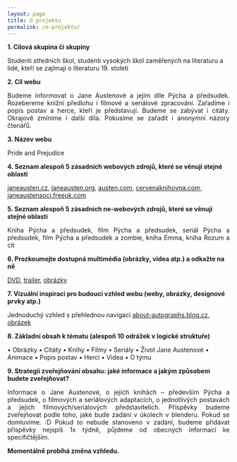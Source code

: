 ```yaml
---
layout: page
title: O projektu
permalink: /o-projektu/
---
```




**1. Cílová skupina či skupiny**

Studenti středních škol, studenti vysokých škol zaměřených na literaturu a lidé, kteří se zajímají o literaturu 19. století

**2. Cíl webu**

 <p style="text-align: justify">Budeme informovat o Jane Austenové a jejím díle Pýcha a předsudek. Rozebereme knižní předlohu i filmové a seriálové zpracování. Zařadíme i popis postav a herce, kteří je představují. Budeme se zabývat i citáty. Okrajově zmíníme i další díla. Pokusíme se zařadit i anonymní názory čtenářů.</p>

**3. Název webu**

Pride and Prejudice

**4. Seznam alespoň 5 zásadních webových zdrojů, které se věnují stejné oblasti**

 [janeausten.cz](http://www.janeausten.cz/),  [janeausten.org](http://www.janeausten.org/),  [austen.com](http://www.austen.com/novels.htm),  [cervenaknihovna.com](http://www.cervenaknihovna.com/343/jane-austen/),  [janeaustensoci.freeuk.com](http://www.janeaustensoci.freeuk.com/)
 
**5. Seznam alespoň 5 zásadních ne-webových zdrojů, které se věnují stejné oblasti**

<p style="text-align: justify">Kniha Pýcha a předsudek, film Pýcha a předsudek, seriál Pýcha a předsudek, film Pýcha a předsudek a zombie, kniha Emma, kniha Rozum a cit</p>

**6. Prozkoumejte dostupná multimédia (obrázky, videa atp.) a odkažte na ně**

[DVD](http://www.stample.cz/Pycha-a-predsudek-film-DVD-d7362.htm?gclid=Cj0KEQjwrte4BRD-oYi3y5_AhZ4BEiQAzIFxn3kvHeqGrBxqbn22BjFVkR8044zzW5ep26LqQakN3asaAhfM8P8HAQ),  [trailer](https://www.youtube.com/watch?v=1dYv5u6v55Y),  [obrázky](https://www.google.cz/search?hl=cs&authuser=0&site=imghp&tbm=isch&source=hp&biw=1366&bih=643&q=pride+and+prejudice&oq=pride&gs_l=img.3.0.0l10.73385.73916.0.75638.5.5.0.0.0.0.162.505.0j4.4.0....0...1ac.1.64.img..1.4.502.f6PZXzXwG68)

**7. Vizuální inspiraci pro budoucí vzhled webu (weby, obrázky, designové prvky atp.)**

Jednoduchý vzhled s přehlednou navigací [about-autographs.blog.cz](http://about-autographs.blog.cz/), [obrázek](http://www.rachelcoker.com/wp-content/uploads/2013/09/Pride-and-Prejudice.jpg)

**8. Základní obsah k tématu (alespoň 10 odrážek v logické struktuře)**

•	Obrázky
•	Citáty
•	Knihy
•	Filmy
•	Seriály
•	Život Jane Austenové
•	Animace
•	Popis postav
•	Herci
•	Videa
•	O týmu

**9. Strategii zveřejňování obsahu: jaké informace a jakým způsobem budete zveřejňovat?**

<p style="text-align: justify">Informace o Jane Austenové, o jejích knihách – především Pýcha a předsudek, o filmových a seriálových adaptacích, o jednotlivých postavách a jejich filmových/seriálových představitelích.
Příspěvky budeme zveřejňovat podle toho, jaké bude zadání v úkolech v blenderu. Pokud se domluvíme. :D Pokud to nebude stanoveno v zadání, budeme přidávat příspěvky nejspíš 1x týdně, půjdeme od obecných informací ke specifičtějším.</p>


**Momentálně probíhá změna vzhledu.**